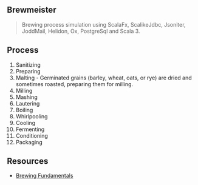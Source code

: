 Brewmeister
-----------
>Brewing process simulation using ScalaFx, ScalikeJdbc, Jsoniter, JoddMail, Helidon, Ox, PostgreSql and Scala 3.

Process
-------
1. Sanitizing
2. Preparing
3. Malting - Germinated grains (barley, wheat, oats, or rye) are dried and sometimes roasted, preparing them for milling.
4. Milling
5. Mashing
6. Lautering
7. Boiling
8. Whirlpooling
9. Cooling
10. Fermenting
11. Conditioning
12. Packaging

Resources
---------
* [Brewing Fundamentals](https://beerconnoisseur.com/articles/beer-101-fundamental-steps-brewing)